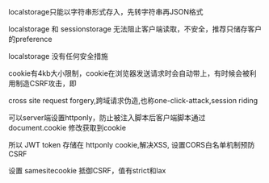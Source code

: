 localstorage只能以字符串形式存入，先转字符串再JSON格式



localstorage 和 sessionstorage 无法阻止客户端读取，不安全，推荐只储存客户的preference

localstorage 没有任何安全措施



cookie有4kb大小限制，cookie在浏览器发送请求时会自动带上，有时候会被利用制造CSRF攻击，即

cross site request forgery,跨域请求伪造,也称one-click-attack,session riding

可以server端设置httponly，防止被注入脚本后客户端脚本通过 document.cookie 修改获取到cookie

所以 JWT token 存储在 httponly cookie,解决XSS, 设置CORS白名单机制预防CSRF

设置 samesitecookie 抵御CSRF，值有strict和lax
